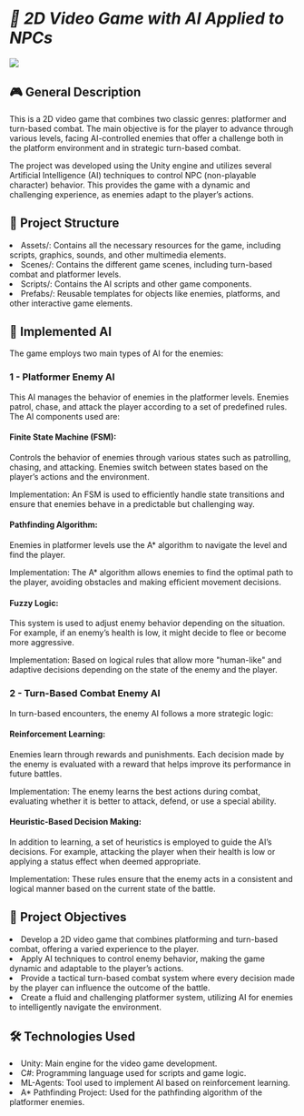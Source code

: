 <h1><em>📜 2D Video Game with AI Applied to NPCs</em></h1> 

<p align="left"> <img src="https://img.shields.io/badge/STATUS-IN%20DEVELOPMENT-green"> </p>


<h2>🎮 General Description</h2>
This is a 2D video game that combines two classic genres: platformer and turn-based combat. The main objective is for the player to advance through various levels, facing AI-controlled enemies that offer a challenge both in the platform environment and in strategic turn-based combat.

The project was developed using the Unity engine and utilizes several Artificial Intelligence (AI) techniques to control NPC (non-playable character) behavior. This provides the game with a dynamic and challenging experience, as enemies adapt to the player’s actions.

<h2>📂 Project Structure</h2> <li>Assets/: Contains all the necessary resources for the game, including scripts, graphics, sounds, and other multimedia elements.</li> <li>Scenes/: Contains the different game scenes, including turn-based combat and platformer levels.</li> <li>Scripts/: Contains the AI scripts and other game components.</li> <li>Prefabs/: Reusable templates for objects like enemies, platforms, and other interactive game elements.</li> <h2>🧠 Implemented AI</h2>
The game employs two main types of AI for the enemies:

<h3>1 - Platformer Enemy AI</h3>
This AI manages the behavior of enemies in the platformer levels. Enemies patrol, chase, and attack the player according to a set of predefined rules. The AI components used are:


<h4>Finite State Machine (FSM):</h4>

Controls the behavior of enemies through various states such as patrolling, chasing, and attacking. Enemies switch between states based on the player’s actions and the environment.

Implementation: An FSM is used to efficiently handle state transitions and ensure that enemies behave in a predictable but challenging way.

<h4>Pathfinding Algorithm:</h4>

Enemies in platformer levels use the A* algorithm to navigate the level and find the player.

Implementation: The A* algorithm allows enemies to find the optimal path to the player, avoiding obstacles and making efficient movement decisions.

<h4>Fuzzy Logic:</h4>

This system is used to adjust enemy behavior depending on the situation. For example, if an enemy’s health is low, it might decide to flee or become more aggressive.

Implementation: Based on logical rules that allow more "human-like" and adaptive decisions depending on the state of the enemy and the player.

<h3>2 - Turn-Based Combat Enemy AI</h3>
In turn-based encounters, the enemy AI follows a more strategic logic:

<h4>Reinforcement Learning:</h4>

Enemies learn through rewards and punishments. Each decision made by the enemy is evaluated with a reward that helps improve its performance in future battles.

Implementation: The enemy learns the best actions during combat, evaluating whether it is better to attack, defend, or use a special ability.

<h4>Heuristic-Based Decision Making:</h4>

In addition to learning, a set of heuristics is employed to guide the AI’s decisions. For example, attacking the player when their health is low or applying a status effect when deemed appropriate.

Implementation: These rules ensure that the enemy acts in a consistent and logical manner based on the current state of the battle.

<h2>🎯 Project Objectives</h2> <li>Develop a 2D video game that combines platforming and turn-based combat, offering a varied experience to the player.</li> <li>Apply AI techniques to control enemy behavior, making the game dynamic and adaptable to the player’s actions.</li> <li>Provide a tactical turn-based combat system where every decision made by the player can influence the outcome of the battle.</li> <li>Create a fluid and challenging platformer system, utilizing AI for enemies to intelligently navigate the environment.</li> <h2>🛠️ Technologies Used</h2> <li>Unity: Main engine for the video game development.</li> <li>C#: Programming language used for scripts and game logic.</li> <li>ML-Agents: Tool used to implement AI based on reinforcement learning.</li> <li>A* Pathfinding Project: Used for the pathfinding algorithm of the platformer enemies.</li>
